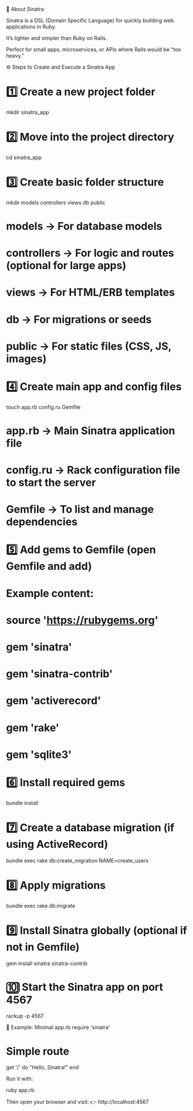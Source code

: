 💎 About Sinatra

Sinatra is a DSL (Domain Specific Language) for quickly building web applications in Ruby.

It’s lighter and simpler than Ruby on Rails.

Perfect for small apps, microservices, or APIs where Rails would be “too heavy.”

⚙️ Steps to Create and Execute a Sinatra App
# 1️⃣ Create a new project folder
mkdir sinatra_app

# 2️⃣ Move into the project directory
cd sinatra_app

# 3️⃣ Create basic folder structure
mkdir models controllers views db public

# models       → For database models
# controllers  → For logic and routes (optional for large apps)
# views        → For HTML/ERB templates
# db           → For migrations or seeds
# public       → For static files (CSS, JS, images)

# 4️⃣ Create main app and config files
touch app.rb config.ru Gemfile

# app.rb       → Main Sinatra application file
# config.ru    → Rack configuration file to start the server
# Gemfile      → To list and manage dependencies

# 5️⃣ Add gems to Gemfile (open Gemfile and add)
# Example content:
# source 'https://rubygems.org'
# gem 'sinatra'
# gem 'sinatra-contrib'
# gem 'activerecord'
# gem 'rake'
# gem 'sqlite3'

# 6️⃣ Install required gems
bundle install

# 7️⃣ Create a database migration (if using ActiveRecord)
bundle exec rake db:create_migration NAME=create_users

# 8️⃣ Apply migrations
bundle exec rake db:migrate

# 9️⃣ Install Sinatra globally (optional if not in Gemfile)
gem install sinatra sinatra-contrib

# 🔟 Start the Sinatra app on port 4567
rackup -p 4567

🧩 Example: Minimal app.rb
require 'sinatra'

# Simple route
get '/' do
  "Hello, Sinatra!"
end


Run it with:

ruby app.rb


Then open your browser and visit:
👉 http://localhost:4567
